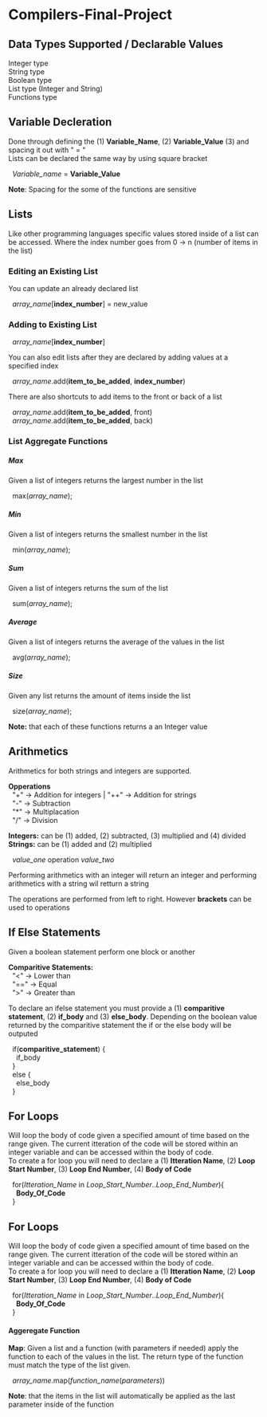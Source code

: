 # Compilers-Final-Project

## Data Types Supported / Declarable Values

Integer type\
String type\
Boolean type\
List type (Integer and String)\
Functions type

## Variable Decleration

Done through defining the (1) **Variable_Name**, (2) **Variable_Value** (3) and spacing it out with " = "\
Lists can be declared the same way by using square bracket

&nbsp; *Variable_name* = **Variable_Value**

**Note**: Spacing for the some of the functions are sensitive

## Lists

Like other programming languages specific values stored inside of a list can be accessed. Where the index number goes from 0 -> n (number of items in the list)

### Editing an Existing List

You can update an already declared list

&nbsp; *array_name*[**index_number**] = new_value

### Adding to Existing List

&nbsp; *array_name*[**index_number**]

You can also edit lists after they are declared by adding values at a specified index

&nbsp; *array_name*.add(**item_to_be_added**, **index_number**)

There are also shortcuts to add items to the front or back of a list

&nbsp; *array_name*.add(**item_to_be_added**, front)\
&nbsp; *array_name*.add(**item_to_be_added**, back)

### List Aggregate Functions

##### Max
Given a list of integers returns the largest number in the list

&nbsp; max(*array_name*);

##### Min
Given a list of integers returns the smallest number in the list

&nbsp; min(*array_name*);

##### Sum
Given a list of integers returns the sum of the list

&nbsp; sum(*array_name*);

##### Average
Given a list of integers returns the average of the values in the list

&nbsp; avg(*array_name*);

##### Size
Given any list returns the amount of items inside the list

&nbsp; size(*array_name*);

**Note:** that each of these functions returns a an Integer value

## Arithmetics

Arithmetics for both strings and integers are supported.

**Opperations**\
&nbsp; "+" -> Addition for integers | "++" -> Addition for strings\
&nbsp; "-" -> Subtraction\
&nbsp; "*" -> Multiplacation\
&nbsp; "/" -> Division


**Integers:** can be (1) added, (2) subtracted, (3) multiplied and (4) divided\
**Strings:** can be (1) added and (2) multiplied

&nbsp; *value_one* operation *value_two*

Performing arithmetics with an integer will return an integer and performing arithmetics with a string wil retturn a string 

The operations are performed from left to right. However **brackets** can be used to operations

## If Else Statements

Given a boolean statement perform one block or another

<strong>Comparitive Statements:</strong>\
&nbsp; "<" -> Lower than\
&nbsp; "==" -> Equal\
&nbsp; ">" -> Greater than

To declare an ifelse statement you must provide a (1) **comparitive statement**, (2) **if_body** and (3) **else_body**. Depending on the boolean value returned by the comparitive statement the if or the else body will be outputed

&nbsp; if(**comparitive_statement**) {\
&nbsp;&nbsp;&nbsp; if_body   
&nbsp; }\
&nbsp; else {\
&nbsp;&nbsp;&nbsp; else_body\
&nbsp; }

## For Loops

Will loop the body of code given a specified amount of time based on the range given.
The current itteration of the code will be stored within an integer variable and can be accessed within the body of code.\
To create a for loop you will need to declare a (1) **Itteration Name**, (2) **Loop Start Number**, (3) **Loop End Number**, (4) **Body of Code**

&nbsp; for(*Itteration_Name* in *Loop_Start_Number*..*Loop_End_Number*){\
&nbsp;&nbsp;&nbsp; **Body_Of_Code**\
&nbsp; }

## For Loops

Will loop the body of code given a specified amount of time based on the range given.
The current itteration of the code will be stored within an integer variable and can be accessed within the body of code.\
To create a for loop you will need to declare a (1) **Itteration Name**, (2) **Loop Start Number**, (3) **Loop End Number**, (4) **Body of Code**

&nbsp; for(*Itteration_Name* in *Loop_Start_Number*..*Loop_End_Number*){\
&nbsp;&nbsp;&nbsp; **Body_Of_Code**\
&nbsp; }

#### Aggeregate Function

**Map**: Given a list and a function (with parameters if needed) apply the function to each of the values in the list. The return type of the function must match the type of the list given.

&nbsp; *array_name*.map(*function_name*(*parameters*))

**Note**: that the items in the list will automatically be applied as the last parameter inside of the function
